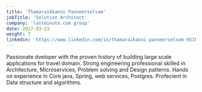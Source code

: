 ```yaml
---
title: 'Thamaraikkanni Panneerselvam'
jobTitle: 'Solution Architect'
company: 'lastminute.com group'
date: 2017-03-23
weight: 7
linkedin: 'https://www.linkedin.com/in/thamaraikanni-panneerselvam-951031107/'
---
```


Passionate dveloper with the proven history of building large scale applications for travel domain. Strong engineering professional skilled in Architecture, Microservices, Problem solving and Design patterns. 
Hands on experience in Core java, Spring, web services, Postgres. Profecient in Data structure and algorithms.